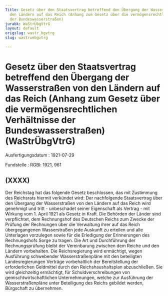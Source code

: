 ```yaml
---
Title: Gesetz über den Staatsvertrag betreffend den Übergang der Wasserstraßen von
  den Ländern auf das Reich (Anhang zum Gesetz über die vermögensrechtlichen Verhältnisse
  der Bundeswasserstraßen)
jurabk: WaStrÜbgVtrG
layout: default
origslug: wastr_bgvtrg
slug: wastruebgvtrg

---
```


# Gesetz über den Staatsvertrag betreffend den Übergang der Wasserstraßen von den Ländern auf das Reich (Anhang zum Gesetz über die vermögensrechtlichen Verhältnisse der Bundeswasserstraßen) (WaStrÜbgVtrG)

Ausfertigungsdatum
:   1921-07-29

Fundstelle
:   RGBl: 1921, 961



## (XXXX)

Der Reichstag hat das folgende Gesetz beschlossen, das mit Zustimmung
des Reichsrats hiermit verkündet wird:
Der nachfolgende Staatsvertrag über den Übergang der Wasserstraßen von
den Ländern auf das Reich wird genehmigt und tritt - unbeschadet
seiner Eigenschaft als Vertrag - mit Wirkung vom 1. April 1921 als
Gesetz in Kraft.
Die Behörden der Länder sind verpflichtet, dem Rechnungshof des
Deutschen Reichs zum Zwecke der Prüfung der Rechnungen über die
Verwaltung ihrer auf das Reich übergegangenen Wasserstraßen jede
Auskunft zu erteilen und alle Unterlagen vorzulegen sowie für die
Erledigung der Erinnerungen des Rechnungshofs Sorge zu tragen. Die Art
und Durchführung der Rechnungsprüfung bleibt der Vereinbarung zwischen
dem Reiche und den Ländern vorbehalten.
Die Reichsregierung wird ermächtigt, wegen Ausführung schwebender
Wasserstraßenpläne mit den beteiligten Landesregierungen Verträge
vorbehaltlich der Bereitstellung der erforderlichen Geldmittel durch
den Reichshaushaltsplan abzuschließen. Sie wird gleichzeitig
ermächtigt, für Schuldverschreibungen von gemischtwirtschaftlichen
Unternehmungen, welche zur Ausführung der Wasserstraßenpläne unter
Beteiligung des Reichs gebildet werden, Bürgschaft zu übernehmen.

